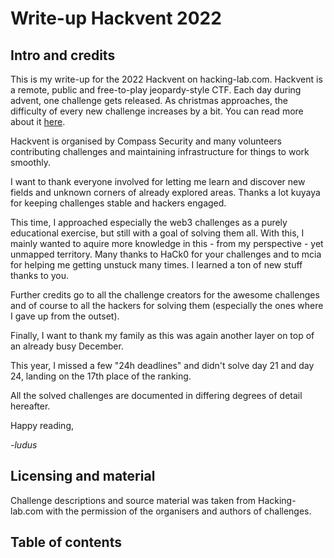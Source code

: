 # Write-up Hackvent 2022

## Intro and credits

This is my write-up for the 2022 Hackvent on hacking-lab.com.
Hackvent is a remote, public and free-to-play jeopardy-style CTF.
Each day during advent, one challenge gets released.
As christmas approaches, the difficulty of every new challenge increases by a bit.
You can read more about it [here](https://hacking-lab.com/events/hackvent-2022#what-is-hackvent).

Hackvent is organised by Compass Security and many volunteers contributing challenges and maintaining infrastructure for things to work smoothly.

I want to thank everyone involved for letting me learn and discover new fields and unknown corners of already explored areas.
Thanks a lot kuyaya for keeping challenges stable and hackers engaged.

This time, I approached especially the web3 challenges as a purely educational exercise, but still with a goal of solving them all.
With this, I mainly wanted to aquire more knowledge in this - from my perspective - yet unmapped territory.
Many thanks to HaCk0 for your challenges and to mcia for helping me getting unstuck many times. I learned a ton of new stuff thanks to you.

Further credits go to all the challenge creators for the awesome challenges and of course to all the hackers for solving them (especially the ones where I gave up from the outset).

Finally, I want to thank my family as this was again another layer on top of an already busy December.

This year, I missed a few "24h deadlines" and didn't solve day 21 and day 24, landing on the 17th place of the ranking.

All the solved challenges are documented in differing degrees of detail hereafter.

Happy reading,

*-ludus*

## Licensing and material

Challenge descriptions and source material was taken from Hacking-lab.com with the permission of the organisers and authors of challenges.

## Table of contents

<TOC>

